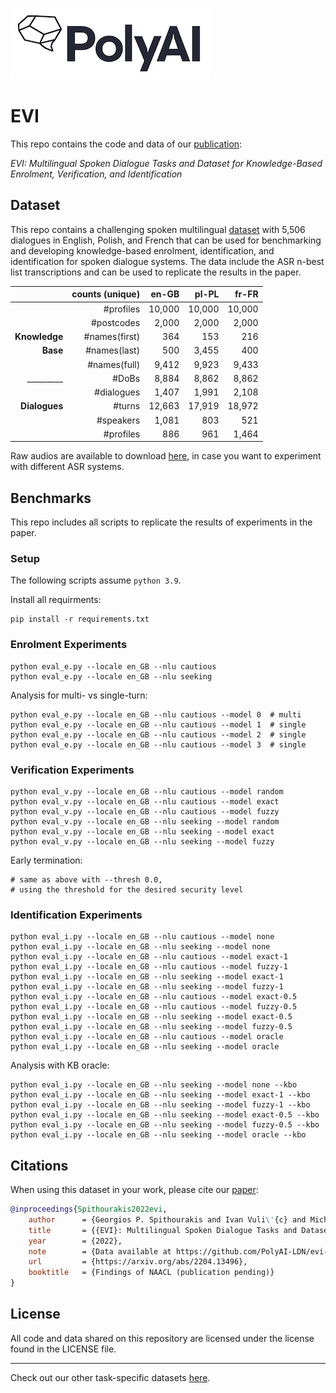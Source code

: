 [![PolyAI](polyai-logo.png)](https://poly-ai.com/)

# EVI

This repo contains the code and data
of our [publication](https://arxiv.org/abs/2204.13496):

*EVI: Multilingual Spoken Dialogue Tasks and Dataset for
Knowledge-Based Enrolment, Verification, and Identification*

## Dataset

This repo contains a challenging spoken multilingual [dataset](/data)
with 5,506 dialogues in English, Polish, and French
that can be used for benchmarking and developing
knowledge-based enrolment, identification, and identification
for spoken dialogue systems.
The data include the ASR n-best list transcriptions 
and can be used to replicate the results in the paper.


|             | counts (unique) | en-GB | pl-PL | fr-FR |
|------------:|----------------:|------:|------:|------:|
|             |\#profiles       | 10,000|10,000 | 10,000|
|             |\#postcodes      |2,000  |2,000  |2,000  |
|**Knowledge**|\#names(first)   | 364   |153    |216    |
|**Base**     |\#names(last)    | 500   |3,455  |400    |
|             |\#names(full)    | 9,412 |9,923  |9,433  |
|    _________|\#DoBs           | 8,884 |8,862  |8,862  |
|             |\#dialogues      |1,407  |1,991  |2,108  |
|**Dialogues**|\#turns          | 12,663|17,919 |18,972 |
|             |\#speakers       |1,081  |803    | 521   |
|             |\#profiles       |886    | 961   |1,464  |

Raw audios are available to download [here](https://poly-public-data.s3.eu-west-2.amazonaws.com/evi-paper/audios.zip),
in case you want to experiment with different ASR systems.

## Benchmarks

This repo includes all scripts
to replicate the results of experiments in the paper.

### Setup

The following scripts assume `python 3.9`.

Install all requirments:

```
pip install -r requirements.txt
```


### Enrolment Experiments

```#bash
python eval_e.py --locale en_GB --nlu cautious
python eval_e.py --locale en_GB --nlu seeking
```

Analysis for multi- vs single-turn:
```#bash
python eval_e.py --locale en_GB --nlu cautious --model 0  # multi
python eval_e.py --locale en_GB --nlu cautious --model 1  # single
python eval_e.py --locale en_GB --nlu cautious --model 2  # single
python eval_e.py --locale en_GB --nlu cautious --model 3  # single
```

### Verification Experiments

```#bash
python eval_v.py --locale en_GB --nlu cautious --model random
python eval_v.py --locale en_GB --nlu cautious --model exact
python eval_v.py --locale en_GB --nlu cautious --model fuzzy
python eval_v.py --locale en_GB --nlu seeking --model random
python eval_v.py --locale en_GB --nlu seeking --model exact
python eval_v.py --locale en_GB --nlu seeking --model fuzzy
```

Early termination:
```
# same as above with --thresh 0.0,
# using the threshold for the desired security level 
```

### Identification Experiments

```#bash
python eval_i.py --locale en_GB --nlu cautious --model none
python eval_i.py --locale en_GB --nlu seeking --model none
python eval_i.py --locale en_GB --nlu cautious --model exact-1
python eval_i.py --locale en_GB --nlu cautious --model fuzzy-1
python eval_i.py --locale en_GB --nlu seeking --model exact-1
python eval_i.py --locale en_GB --nlu seeking --model fuzzy-1
python eval_i.py --locale en_GB --nlu cautious --model exact-0.5
python eval_i.py --locale en_GB --nlu cautious --model fuzzy-0.5
python eval_i.py --locale en_GB --nlu seeking --model exact-0.5
python eval_i.py --locale en_GB --nlu seeking --model fuzzy-0.5
python eval_i.py --locale en_GB --nlu cautious --model oracle
python eval_i.py --locale en_GB --nlu seeking --model oracle
```

Analysis with KB oracle:
```#bash
python eval_i.py --locale en_GB --nlu seeking --model none --kbo
python eval_i.py --locale en_GB --nlu seeking --model exact-1 --kbo
python eval_i.py --locale en_GB --nlu seeking --model fuzzy-1 --kbo
python eval_i.py --locale en_GB --nlu seeking --model exact-0.5 --kbo
python eval_i.py --locale en_GB --nlu seeking --model fuzzy-0.5 --kbo
python eval_i.py --locale en_GB --nlu seeking --model oracle --kbo
```

## Citations

When using this dataset in your work,
please cite our [paper](https://arxiv.org/abs/2204.13496):

```bibtex
@inproceedings{Spithourakis2022evi,
    author      = {Georgios P. Spithourakis and Ivan Vuli\'{c} and Micha\l{} Lis and I\~{n}igo Casanueva and Pawe\l{} Budzianowski},
    title       = {{EVI}: Multilingual Spoken Dialogue Tasks and Dataset for Knowledge-Based Enrolment, Verification, and Identification},
    year        = {2022},
    note        = {Data available at https://github.com/PolyAI-LDN/evi-paper},
    url         = {https://arxiv.org/abs/2204.13496},
    booktitle   = {Findings of NAACL (publication pending)}
}
```


## License
All code and data shared on this repository
are licensed under the license found in the LICENSE file.

___

Check out our other task-specific datasets
[here](https://github.com/PolyAI-LDN/task-specific-datasets).
